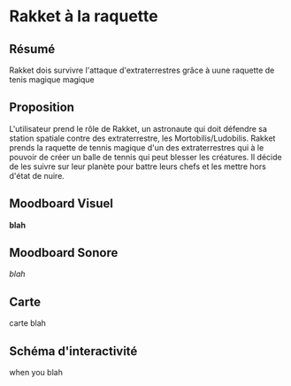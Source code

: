 # Rakket à la raquette

## Résumé
Rakket dois survivre l'attaque d'extraterrestres grâce à uune raquette de tenis magique magique

## Proposition
L'utilisateur prend le rôle de Rakket, un astronaute qui doit défendre sa station spatiale contre des extraterrestre, les Mortobilis/Ludobilis. Rakket prends la raquette de tennis magique d'un des extraterrestres qui à le pouvoir de créer un balle de tennis qui peut blesser les créatures. Il décide de les suivre sur leur planète pour battre leurs chefs et les mettre hors d'état de nuire.

## Moodboard Visuel
**blah**

## Moodboard Sonore
*blah*

## Carte
carte blah

## Schéma d'interactivité
when you blah
